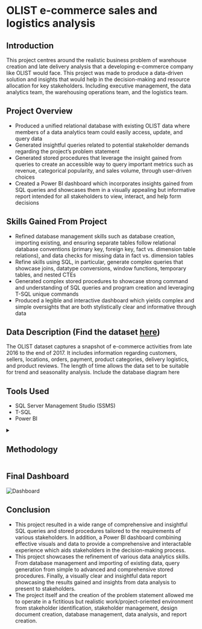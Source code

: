 # OLIST e-commerce sales and logistics analysis

## Introduction

This project centres around the realistic business problem of warehouse creation and late delivery analysis that a developing e-commerce company like OLIST would face. This project was made to produce a data-driven solution and insights that would help in the decision-making and resource allocation for key stakeholders. Including executive management, the data analytics team, the warehousing operations team, and the logistics team.

## Project Overview

- Produced a unified relational database with existing OLIST data where members of a data analytics team could easily access, update, and query data
- Generated insightful queries related to potential stakeholder demands regarding the project’s problem statement
- Generated stored procedures that leverage the insight gained from queries to create an accessible way to query important metrics such as revenue, categorical popularity, and sales volume, through user-driven choices
- Created a Power BI dashboard which incorporates insights gained from SQL queries and showcases them in a visually appealing but informative report intended for all stakeholders to view, interact, and help form decisions

## Skills Gained From Project

- Refined database management skills such as database creation, importing existing, and ensuring separate tables follow relational database conventions (primary key, foreign key, fact vs. dimension table relations), and data checks for missing data in fact vs. dimension tables
- Refine skills using SQL, in particular, generate complex queries that showcase joins, datatype conversions, window functions, temporary tables, and nested CTEs
- Generated complex stored procedures to showcase strong command and understanding of SQL queries and program creation and leveraging T-SQL unique commands
- Produced a legible and interactive dashboard which yields complex and simple oversights that are both stylistically clear and informative through data

## Data Description (Find the dataset [here](https://www.kaggle.com/datasets/olistbr/brazilian-ecommerce/data))

The OLIST dataset captures a snapshot of e-commerce activities from late 2016 to the end of 2017. It includes information regarding customers, sellers, locations, orders, payment, product categories, delivery logistics, and product reviews. The length of time allows the data set to be suitable for trend and seasonality analysis. 
Include the database diagram here

## Tools Used
- SQL Server Management Studio (SSMS)
- T-SQL
- Power BI

<details>
  <summary><h2>Methodology</h2></summary>
  
  1. **Data Acquisition and Initial Exploration**
    - Acquire dataset from [Kaggle](https://www.kaggle.com/datasets/olistbr/brazilian-ecommerce/data). The dataset contains various CSV files related to OLIST's e-commerce activities from late 2016 to the end of 2017.
    - Each CSV file was examined to understand its contents and structure.
  
  2. **Database Setup**
    - Data was imported into SSMS.
    - On import, primary keys and appropriate data types were prescribed to the necessary columns for each table to ensure data integrity and later calculations.
    - Foreign keys were assigned to established relationships between tables.
    - Records without the appropriate/missing primary --> foreign relation were removed, accounting for approximately 1.5% of the data
     
  3. **Data Analysis and Query Generation**
    - Order Volume Analysis
      - Analysed order volumes on a daily, weekly, and monthly basis.
      - Breakdown of order volumes by state and city.
    - Customer-Seller Matching Analysis
      - Evaluated customer-seller matches by location, from city to state levels.
      - Generated summary cards to show the total shares of matches.
    - Revenue Analysis
      - Conducted monthly revenue analysis at both city and state levels.
      - Calculated gross revenue, cost of goods sold (COGS), net value, and monthly revenue share at the city and state levels.
    - Late Delivery Analysis
      - Analysed monthly late delivery distributions at the state level.
      - Produced summary cards highlighting monthly late deliveries.
    - Product Category Analysis
      - Identified monthly the most profitable products by state and city and the most profitable products overall.
      - Created a query which ranked product categories by volume.
    - Payment Type Analysis
      - Investigated the share of different payment types for each state.
  
  4. **Stored Procedure Generation**

| Stored Procedure Name   | User Inputs                                                                                                                                                       | Description                                                                                                                                                                                                         |
|-------------------------|-------------------------------------------------------------------------------------------------------------------------------------------------------------------|---------------------------------------------------------------------------------------------------------------------------------------------------------------------------------------------------------------------|
| GetLateDeliveries       | - startDate<br>- endDate<br>- period ('daily' or 'monthly')<br>- state (optional)<br>- city (optional)<br>- rankStart (optional)<br>- rankEnd (optional)<br>- option (0 or 1, use with rank range)                | Provides the volume of late deliveries based on the user's specified start and end dates, chosen time delimitation, and geographical or rank preferences.                                                         |
| GetOrderVolumes         | - startDate<br>- endDate<br>- period ('daily' or 'monthly')<br>- state (optional)<br>- city (optional)<br>- option_state (0 or 1)                                                                                            | Provides the volume of orders based on the user's specified start and end dates, chosen time delimitation, and geographical preferences.                                                                           |
| GetPopularCategories    | - startDate<br>- endDate<br>- period ('daily' or 'monthly')<br>- state (optional)<br>- city (optional)<br>- rankStart (optional)<br>- rankEnd (optional)                                                                  | Generates the order volume of product categories based on the user's specified start and end dates, chosen time delimitation, and geographical or rank preferences.                                               |
| GetOrderVolumesByRank   | - startDate<br>- endDate<br>- period ('daily' or 'monthly')<br>- state (optional)<br>- city (optional)<br>- rankStart (optional)<br>- rankEnd (optional)<br>- option (0 or 1, use with rank range)                      | Generates a ranked list of cities or states and order volumes based on the user's specified start and end dates, chosen time delimitation, and geographical or rank preferences.                                 |
| GetRevenueByLocation    | - startDate<br>- endDate<br>- period ('daily' or 'monthly')<br>- state (optional)<br>- city (optional)                                                                                                                      | Generates the NET Revenue based on the user's specified start and end dates, chosen time delimitation, and geographical preferences.                                                                             |


  5. **Power BI Dashboard Creation**
    - Import data from raw OLIST CSV files and clean and transform data to appropriate types like done in SSMS

  | Visual                                  | Description                                                                                                                                      |
|-----------------------------------------|--------------------------------------------------------------------------------------------------------------------------------------------------|
| Grand Total Sales and Revenue          | Create card visuals to display the grand total sales, grand total NET revenue, and profit rate.                                                |
| Top 5 and Bottom 5 Performing States   | Use bar charts to visualise the top 5 and bottom 5 performing states based on revenue and order volume.                                         |
| Product Categories                     | Use a scatter plot to show NET revenue and profit rate of different product categories, sized by total order volume. Accompany with a matrix detailing results of order volume, NET revenue, profit rate, and %Share of total net revenue per product category. |
| Payment Type Shares                   | Use a 100% stacked bar chart to display the share of each payment type by state.                                                                |
| Net Revenue Trend Line                | Create a line chart to display the trend of NET revenue over time with data labels.                                                              |
| Revenue and Profit Rate               | Create a matrix to show net revenue value and share, including profit rates for different product categories and states. Include a scatter plot to illustrate this matrix.                       |
| Order Volume Map                      | Use a filled map with a gradient to illustrate order volume concentration.                                                                      |
| 3D Scatter Plot of Product Size, Weight, and Days Late | Create a 3D scatter plot to visualise the relationship between product size, weight, and the number of days late.                                 |
| Monthly Order Volume Matrix           | Use a matrix to display the order volume for each month across the dataset’s date range with accompanying yearly totals and gradients showcasing the yearly share of total order volume.          |
| Seasonal Matrix of Late Order Share   | Create a matrix to show the share of late orders by season for each state with a colour gradient to help visualise the share %.                 |
| Box and Whisker Plot of Days Late by State | Create a box and whisker plot to show the distribution of days late for orders, broken down by state.                                           |

  - **Dashboard Assembly**
    - Arrange the created visuals into a cohesive and interactive dashboard.
    - Ensure visuals are linked appropriately to enable cross-filtering and dynamic interaction.

  - **Interactivity and Usability**
    - Utilise state and date slicers as well as zoom slicers. Link slicers to appropriate visuals to allow users to customise their view of a visual
    - Creation of custom tooltips that, when hovering over NET Revenue or the filled map display the total order volume for the specific date, limitations of product volume and revenue, and city-based order volume

</details>

## Final Dashboard
  ![Dashboard](https://s10.gifyu.com/images/Sf08L.gif)

## Conclusion

- This project resulted in a wide range of comprehensive and insightful SQL queries and stored procedures tailored to the requirements of various stakeholders. In addition, a Power BI dashboard combining effective visuals and data to provide a comprehensive and interactable experience which aids stakeholders in the decision-making process.
- This project showcases the refinement of various data analytics skills. From database management and importing of existing data, query generation from simple to advanced and comprehensive stored procedures. Finally, a visually clear and insightful data report showcasing the results gained and insights from data analysis to present to stakeholders.
- The project itself and the creation of the problem statement allowed me to operate in a fictitious but realistic work/project-oriented environment from stakeholder identification, stakeholder management, design document creation, database management, data analysis, and report creation.
